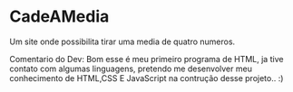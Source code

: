 # CadeAMedia
Um site onde possibilita tirar uma media de quatro numeros.

Comentario do Dev:
 Bom esse é meu primeiro programa de HTML, ja tive contato com algumas linguagens, pretendo me desenvolver meu conhecimento de HTML,CSS E JavaScript na contrução desse projeto.. :)
